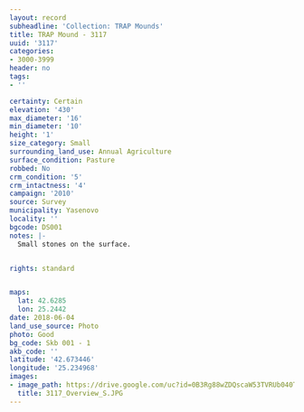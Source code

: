 ```yaml
---
layout: record
subheadline: 'Collection: TRAP Mounds'
title: TRAP Mound - 3117
uuid: '3117'
categories:
- 3000-3999
header: no
tags:
- ''

certainty: Certain
elevation: '430'
max_diameter: '16'
min_diameter: '10'
height: '1'
size_category: Small
surrounding_land_use: Annual Agriculture
surface_condition: Pasture
robbed: No
crm_condition: '5'
crm_intactness: '4'
campaign: '2010'
source: Survey
municipality: Yasenovo
locality: ''
bgcode: DS001
notes: |-
  Small stones on the surface.


rights: standard


maps:
  lat: 42.6285
  lon: 25.2442
date: 2018-06-04
land_use_source: Photo
photo: Good
bg_code: Skb 001 - 1
akb_code: ''
latitude: '42.673446'
longitude: '25.234968'
images:
- image_path: https://drive.google.com/uc?id=0B3Rg88wZDQscaW53TVRUb040Tnc
  title: 3117_Overview_S.JPG
---
```

